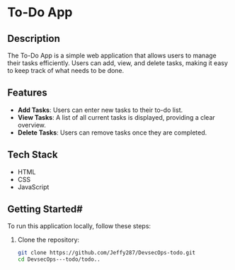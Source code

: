# To-Do App

## Description

The To-Do App is a simple web application that allows users to manage their tasks efficiently. Users can add, view, and delete tasks, making it easy to keep track of what needs to be done.

## Features

- **Add Tasks**: Users can enter new tasks to their to-do list.
- **View Tasks**: A list of all current tasks is displayed, providing a clear overview.
- **Delete Tasks**: Users can remove tasks once they are completed.

## Tech Stack

- HTML
- CSS
- JavaScript

## Getting Started#

To run this application locally, follow these steps:

1. Clone the repository:
   ```bash
   git clone https://github.com/Jeffy287/DevsecOps-todo.git
   cd DevsecOps---todo/todo..